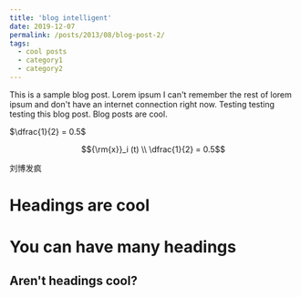 ```yaml
---
title: 'blog intelligent'
date: 2019-12-07
permalink: /posts/2013/08/blog-post-2/
tags:
  - cool posts
  - category1
  - category2
---
```


This is a sample blog post. Lorem ipsum I can't remember the rest of lorem ipsum and don't have an internet connection right now. Testing testing testing this blog post. Blog posts are cool.

$\dfrac{1}{2} = 0.5$

$${\rm{x}}_i (t) \\ \dfrac{1}{2} = 0.5$$

刘博发疯

Headings are cool
======

You can have many headings
======

Aren't headings cool?
------
